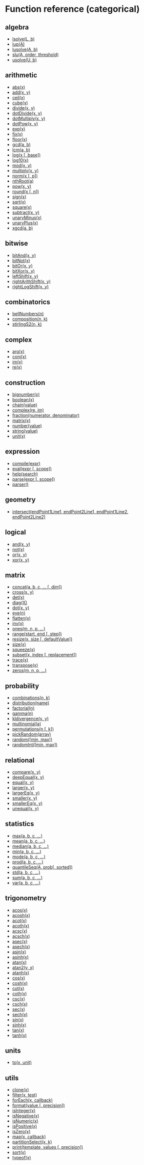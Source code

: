 # Function reference (categorical)

## algebra

- [lsolve(L, b)](lsolve.md)
- [lup(A)](lup.md)
- [lusolve(A, b)](lusolve.md)
- [slu(A, order, threshold)](slu.md)
- [usolve(U, b)](usolve.md)

## arithmetic

- [abs(x)](abs.md)
- [add(x, y)](add.md)
- [ceil(x)](ceil.md)
- [cube(x)](cube.md)
- [divide(x, y)](divide.md)
- [dotDivide(x, y)](dotDivide.md)
- [dotMultiply(x, y)](dotMultiply.md)
- [dotPow(x, y)](dotPow.md)
- [exp(x)](exp.md)
- [fix(x)](fix.md)
- [floor(x)](floor.md)
- [gcd(a, b)](gcd.md)
- [lcm(a, b)](lcm.md)
- [log(x [, base])](log.md)
- [log10(x)](log10.md)
- [mod(x, y)](mod.md)
- [multiply(x, y)](multiply.md)
- [norm(x [, p])](norm.md)
- [nthRoot(a)](nthRoot.md)
- [pow(x, y)](pow.md)
- [round(x [, n])](round.md)
- [sign(x)](sign.md)
- [sqrt(x)](sqrt.md)
- [square(x)](square.md)
- [subtract(x, y)](subtract.md)
- [unaryMinus(x)](unaryMinus.md)
- [unaryPlus(x)](unaryPlus.md)
- [xgcd(a, b)](xgcd.md)

## bitwise

- [bitAnd(x, y)](bitAnd.md)
- [bitNot(x)](bitNot.md)
- [bitOr(x, y)](bitOr.md)
- [bitXor(x, y)](bitXor.md)
- [leftShift(x, y)](leftShift.md)
- [rightArithShift(x, y)](rightArithShift.md)
- [rightLogShift(x, y)](rightLogShift.md)

## combinatorics

- [bellNumbers(n)](bellNumbers.md)
- [composition(n, k)](composition.md)
- [stirlingS2(n, k)](stirlingS2.md)

## complex

- [arg(x)](arg.md)
- [conj(x)](conj.md)
- [im(x)](im.md)
- [re(x)](re.md)

## construction

- [bignumber(x)](bignumber.md)
- [boolean(x)](boolean.md)
- [chain(value)](chain.md)
- [complex(re, im)](complex.md)
- [fraction(numerator, denominator)](fraction.md)
- [matrix(x)](matrix.md)
- [number(value)](number.md)
- [string(value)](string.md)
- [unit(x)](unit.md)

## expression

- [compile(expr)](compile.md)
- [eval(expr [, scope])](eval.md)
- [help(search)](help.md)
- [parse(expr [, scope])](parse.md)
- [parser()](parser.md)

## geometry

- [intersect(endPoint1Line1, endPoint2Line1, endPoint1Line2, endPoint2Line2)](intersect.md)

## logical

- [and(x, y)](and.md)
- [not(x)](not.md)
- [or(x, y)](or.md)
- [xor(x, y)](xor.md)

## matrix

- [concat(a, b, c, ... [, dim])](concat.md)
- [cross(x, y)](cross.md)
- [det(x)](det.md)
- [diag(X)](diag.md)
- [dot(x, y)](dot.md)
- [eye(n)](eye.md)
- [flatten(x)](flatten.md)
- [inv(x)](inv.md)
- [ones(m, n, p, ...)](ones.md)
- [range(start, end [, step])](range.md)
- [resize(x, size [, defaultValue])](resize.md)
- [size(x)](size.md)
- [squeeze(x)](squeeze.md)
- [subset(x, index [, replacement])](subset.md)
- [trace(x)](trace.md)
- [transpose(x)](transpose.md)
- [zeros(m, n, p, ...)](zeros.md)

## probability

- [combinations(n, k)](combinations.md)
- [distribution(name)](distribution.md)
- [factorial(n)](factorial.md)
- [gamma(n)](gamma.md)
- [kldivergence(x, y)](kldivergence.md)
- [multinomial(a)](multinomial.md)
- [permutations(n [, k])](permutations.md)
- [pickRandom(array)](pickRandom.md)
- [random([min, max])](random.md)
- [randomInt([min, max])](randomInt.md)

## relational

- [compare(x, y)](compare.md)
- [deepEqual(x, y)](deepEqual.md)
- [equal(x, y)](equal.md)
- [larger(x, y)](larger.md)
- [largerEq(x, y)](largerEq.md)
- [smaller(x, y)](smaller.md)
- [smallerEq(x, y)](smallerEq.md)
- [unequal(x, y)](unequal.md)

## statistics

- [max(a, b, c, ...)](max.md)
- [mean(a, b, c, ...)](mean.md)
- [median(a, b, c, ...)](median.md)
- [min(a, b, c, ...)](min.md)
- [mode(a, b, c, ...)](mode.md)
- [prod(a, b, c, ...)](prod.md)
- [quantileSeq(A, prob[, sorted])](quantileSeq.md)
- [std(a, b, c, ...)](std.md)
- [sum(a, b, c, ...)](sum.md)
- [var(a, b, c, ...)](var.md)

## trigonometry

- [acos(x)](acos.md)
- [acosh(x)](acosh.md)
- [acot(x)](acot.md)
- [acoth(x)](acoth.md)
- [acsc(x)](acsc.md)
- [acsch(x)](acsch.md)
- [asec(x)](asec.md)
- [asech(x)](asech.md)
- [asin(x)](asin.md)
- [asinh(x)](asinh.md)
- [atan(x)](atan.md)
- [atan2(y, x)](atan2.md)
- [atanh(x)](atanh.md)
- [cos(x)](cos.md)
- [cosh(x)](cosh.md)
- [cot(x)](cot.md)
- [coth(x)](coth.md)
- [csc(x)](csc.md)
- [csch(x)](csch.md)
- [sec(x)](sec.md)
- [sech(x)](sech.md)
- [sin(x)](sin.md)
- [sinh(x)](sinh.md)
- [tan(x)](tan.md)
- [tanh(x)](tanh.md)

## units

- [to(x, unit)](to.md)

## utils

- [clone(x)](clone.md)
- [filter(x, test)](filter.md)
- [forEach(x, callback)](forEach.md)
- [format(value [, precision])](format.md)
- [isInteger(x)](isInteger.md)
- [isNegative(x)](isNegative.md)
- [isNumeric(x)](isNumeric.md)
- [isPositive(x)](isPositive.md)
- [isZero(x)](isZero.md)
- [map(x, callback)](map.md)
- [partitionSelect(x, k)](partitionSelect.md)
- [print(template, values [, precision])](print.md)
- [sort(x)](sort.md)
- [typeof(x)](typeof.md)
